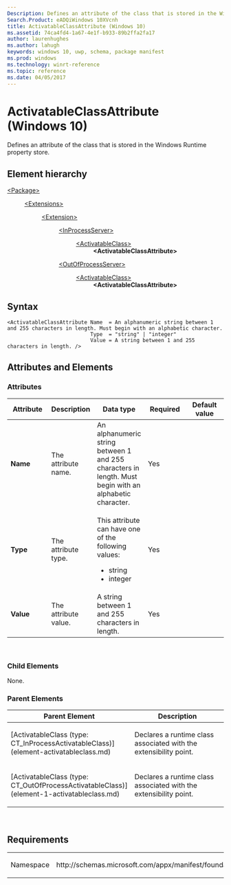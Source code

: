 ```yaml
---
Description: Defines an attribute of the class that is stored in the Windows Runtime property store.
Search.Product: eADQiWindows 10XVcnh
title: ActivatableClassAttribute (Windows 10)
ms.assetid: 74ca4fd4-1a67-4e1f-b933-89b2ffa2fa17
author: laurenhughes
ms.author: lahugh
keywords: windows 10, uwp, schema, package manifest
ms.prod: windows
ms.technology: winrt-reference
ms.topic: reference
ms.date: 04/05/2017
---
```


# ActivatableClassAttribute (Windows 10)


Defines an attribute of the class that is stored in the Windows Runtime property store.

## Element hierarchy

<dl>
<dt><a href="element-package.md">&lt;Package&gt;</a></dt>
<dd>
<dl>
<dt><a href="element-extensions.md">&lt;Extensions&gt;</a></dt>
<dd>
<dl>
<dt><a href="element-extension.md">&lt;Extension&gt;</a></dt>
<dd>
<dl>
<dt><a href="element-inprocessserver.md">&lt;InProcessServer&gt;</a></dt>
<dd>
<dl>
<dt><a href="element-activatableclass.md">&lt;ActivatableClass&gt;</a></dt>
<dd><b>&lt;ActivatableClassAttribute&gt;</b></dd>
</dl>
</dd>
</dl>
<dl>
<dt><a href="element-outofprocessserver.md">&lt;OutOfProcessServer&gt;</a></dt>
<dd>
<dl>
<dt><a href="element-1-activatableclass.md">&lt;ActivatableClass&gt;</a></dt>
<dd><b>&lt;ActivatableClassAttribute&gt;</b></dd>
</dl>
</dd>
</dl>
</dd>
</dl>
</dd>
</dl>
</dd>
</dl>

## Syntax

``` syntax
<ActivatableClassAttribute Name  = An alphanumeric string between 1 and 255 characters in length. Must begin with an alphabetic character.
                           Type  = "string" | "integer"
                           Value = A string between 1 and 255 characters in length. />
```

## Attributes and Elements


### Attributes

<table>
<colgroup>
<col width="20%" />
<col width="20%" />
<col width="20%" />
<col width="20%" />
<col width="20%" />
</colgroup>
<thead>
<tr class="header">
<th>Attribute</th>
<th>Description</th>
<th>Data type</th>
<th>Required</th>
<th>Default value</th>
</tr>
</thead>
<tbody>
<tr class="odd">
<td><strong>Name</strong></td>
<td><p>The attribute name.</p></td>
<td>An alphanumeric string between 1 and 255 characters in length. Must begin with an alphabetic character.</td>
<td>Yes</td>
<td></td>
</tr>
<tr class="even">
<td><strong>Type</strong></td>
<td><p>The attribute type.</p></td>
<td><p>This attribute can have one of the following values:</p>
<ul>
<li>string</li>
<li>integer</li>
</ul></td>
<td>Yes</td>
<td></td>
</tr>
<tr class="odd">
<td><strong>Value</strong></td>
<td><p>The attribute value.</p></td>
<td>A string between 1 and 255 characters in length.</td>
<td>Yes</td>
<td></td>
</tr>
</tbody>
</table>

 

### Child Elements

None.

### Parent Elements

<table>
<colgroup>
<col width="50%" />
<col width="50%" />
</colgroup>
<thead>
<tr class="header">
<th>Parent Element</th>
<th>Description</th>
</tr>
</thead>
<tbody>
<tr class="odd">
<td>[ActivatableClass (type: CT_InProcessActivatableClass)](element-activatableclass.md)</td>
<td><p>Declares a runtime class associated with the extensibility point.</p></td>
</tr>
<tr class="even">
<td>[ActivatableClass (type: CT_OutOfProcessActivatableClass)](element-1-activatableclass.md)</td>
<td><p>Declares a runtime class associated with the extensibility point.</p></td>
</tr>
</tbody>
</table>

 

## Requirements

<table>
<colgroup>
<col width="50%" />
<col width="50%" />
</colgroup>
<tbody>
<tr class="odd">
<td><p>Namespace</p></td>
<td><p>http://schemas.microsoft.com/appx/manifest/foundation/windows10</p></td>
</tr>
</tbody>
</table>

 

 



